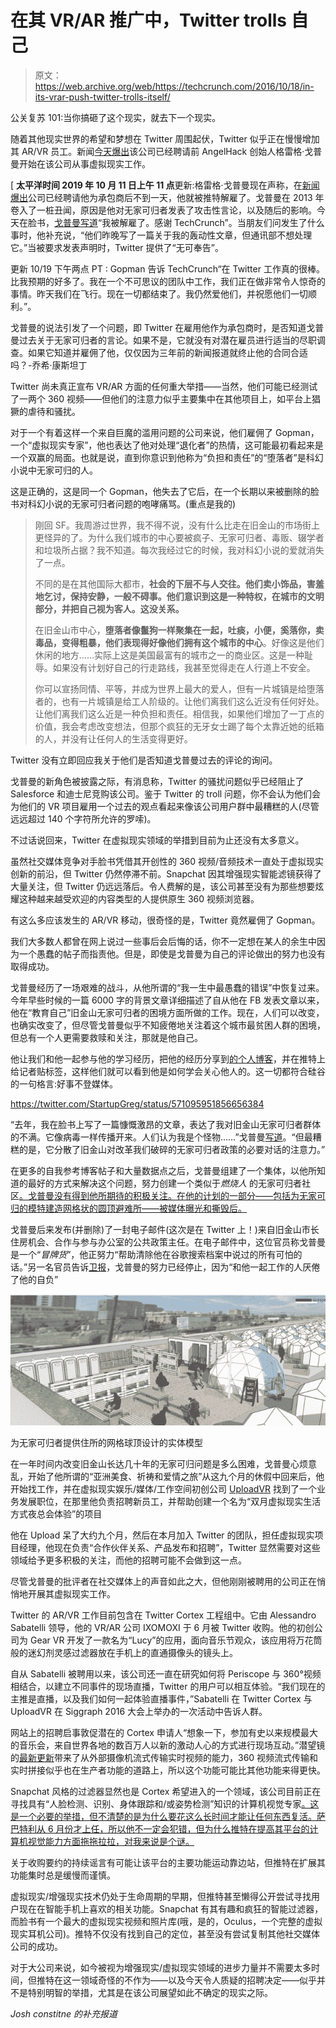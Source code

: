 # 在其 VR/AR 推广中，Twitter trolls 自己

> 原文：<https://web.archive.org/web/https://techcrunch.com/2016/10/18/in-its-vrar-push-twitter-trolls-itself/>

公关复苏 101:当你搞砸了这个现实，就去下一个现实。

随着其他现实世界的希望和梦想在 Twitter 周围起伏，Twitter 似乎正在慢慢增加其 AR/VR 员工。新闻[今天爆出](https://web.archive.org/web/20230328070657/http://variety.com/2016/digital/news/twitter-greg-gopman-virtual-reality-1201892529/)该公司已经聘请前 AngelHack 创始人格雷格·戈普曼开始在该公司从事虚拟现实工作。

[ **太平洋时间 2019 年 10 月 11 日上午 11 点**更新:格雷格·戈普曼现在声称，在[新闻爆出](https://web.archive.org/web/20230328070657/https://techcrunch.com/2016/10/18/in-its-vrar-push-twitter-trolls-itself/)公司已经聘请他为承包商后不到一天，他就被推特解雇了。戈普曼在 2013 年卷入了一桩丑闻，原因是他对无家可归者发表了攻击性言论，以及随后的影响。今天在脸书，[戈普曼写道](https://web.archive.org/web/20230328070657/https://www.facebook.com/GregoryGopman/posts/10109468186724721)“我被解雇了。感谢 TechCrunch”。当朋友们问发生了什么事时，他补充说，“他们昨晚写了一篇关于我的轰动性文章，但通讯部不想处理它。”当被要求发表声明时，Twitter 提供了“无可奉告”。

更新 10/19 下午两点 PT : Gopman 告诉 TechCrunch“在 Twitter 工作真的很棒。比我预期的好多了。我在一个不可思议的团队中工作，我们正在做非常令人惊奇的事情。昨天我们在飞行。现在一切都结束了。我仍然爱他们，并祝愿他们一切顺利。”。

戈普曼的说法引发了一个问题，即 Twitter 在雇用他作为承包商时，是否知道戈普曼过去关于无家可归者的言论。如果不是，它就没有对潜在雇员进行适当的尽职调查。如果它知道并雇佣了他，仅仅因为三年前的新闻报道就终止他的合同合适吗？-乔希·康斯坦丁

Twitter 尚未真正宣布 VR/AR 方面的任何重大举措——当然，他们可能已经测试了一两个 360 视频——但他们的注意力似乎主要集中在其他项目上，如平台上猖獗的虐待和骚扰。

对于一个有着这样一个来自巨魔的滥用问题的公司来说，他们雇佣了 Gopman，一个“虚拟现实专家”，他也表达了他对处理“退化者”的热情，这可能最初看起来是一个双赢的局面。也就是说，直到你意识到他称为“负担和责任”的“堕落者”是科幻小说中无家可归的人。

这是正确的，这是同一个 Gopman，他失去了它后，在一个长期以来被删除的脸书对科幻小说的无家可归者问题的咆哮痛骂。(重点是我的)

> 刚回 SF。我周游过世界，我不得不说，没有什么比走在旧金山的市场街上更怪异的了。为什么我们城市的中心要被疯子、无家可归者、毒贩、辍学者和垃圾所占据？我不知道。每次我经过它的时候，我对科幻小说的爱就消失了一点。
> 
> 不同的是在其他国际大都市，**社会的下层不与人交往。他们卖小饰品，害羞地乞讨，保持安静，一般不碍事。他们意识到这是一种特权，在城市的文明部分，并把自己视为客人。这没关系。**
> 
> 在旧金山市中心，**堕落者像鬣狗一样聚集在一起，吐痰，小便，奚落你，卖毒品，变得粗暴，他们表现得好像他们拥有这个城市的中心**。好像这是他们休闲的地方……实际上这是美国最富有的城市之一的商业区。这是一种耻辱。如果没有计划好自己的行走路线，我甚至觉得走在人行道上不安全。
> 
> 你可以宣扬同情、平等，并成为世界上最大的爱人，但有一片城镇是给堕落者的，也有一片城镇是给工人阶级的。让他们离我们这么近没有任何好处。让他们离我们这么近是一种负担和责任。相信我，如果他们增加了一丁点的价值，我会考虑改变想法，但那个疯狂的无牙女士踢了每个太靠近她的纸箱的人，并没有让任何人的生活变得更好。

Twitter 没有立即回应我关于他们是否知道戈普曼过去的评论的询问。

戈普曼的新角色被披露之际，有消息称，Twitter 的骚扰问题似乎已经阻止了 Salesforce 和迪士尼竞购该公司。鉴于 Twitter 的 troll 问题，你不会认为他们会为他们的 VR 项目雇用一个过去的观点看起来像该公司用户群中最糟糕的人(尽管远远超过 140 个字符所允许的罗嗦)。

不过话说回来，Twitter 在虚拟现实领域的举措到目前为止还没有太多意义。

虽然社交媒体竞争对手脸书凭借其开创性的 360 视频/音频技术一直处于虚拟现实创新的前沿，但 Twitter 仍然停滞不前。Snapchat 因其增强现实智能滤镜获得了大量关注，但 Twitter 仍远远落后。令人费解的是，该公司甚至没有为那些想要炫耀这种越来越受欢迎的内容类型的人提供原生 360 视频浏览器。

有这么多应该发生的 AR/VR 移动，很奇怪的是，Twitter 竟然雇佣了 Gopman。

我们大多数人都曾在网上说过一些事后会后悔的话，你不一定想在某人的余生中因为一个愚蠢的帖子而指责他。但是，即使是戈普曼为自己的评论做出的努力也没有取得成功。

戈普曼经历了一场艰难的战斗，从他所谓的“我一生中最愚蠢的错误”中恢复过来。今年早些时候的一篇 6000 字的背景文章详细描述了自从他在 FB 发表文章以来，他在“教育自己”旧金山无家可归者的困境方面所做的工作。现在，人们可以改变，也确实改变了，但尽管戈普曼似乎不知疲倦地关注着这个城市最贫困人群的困境，但总有一个人更需要救赎和关注，那就是他自己。

他让我们和他一起参与他的学习经历，把他的经历分享到[的个人博客](https://web.archive.org/web/20230328070657/https://medium.com/homes-for-the-homeless/solving-homelessness-in-san-francisco-65d13ce12a9#.n0k91tax1)，并在推特上给记者贴标签，这样他们就可以看到他是如何学会关心他人的。这一切都符合硅谷的一句格言:好事不登媒体。

https://twitter.com/StartupGreg/status/571095951856656384

“去年，我在脸书上写了一篇慷慨激昂的文章，表达了我对旧金山无家可归者群体的不满。它像病毒一样传播开来。人们认为我是个怪物……”戈普曼[写道](https://web.archive.org/web/20230328070657/https://medium.com/homes-for-the-homeless/solving-homelessness-in-san-francisco-65d13ce12a9#.6tuh1i3en)。“但最糟糕的是，它分散了旧金山对改革我们破碎的无家可归者政策的必要对话的注意力。”

在更多的自我参考博客帖子和大量数据点之后，戈普曼组建了一个集体，以他所知道的最好的方式来解决这个问题，努力创建一个类似于*燃烧人* 的无家可归者社区[。戈普曼没有得到他所期待的积极关注。在他的计划的一部分——包括为无家可归的模特建造网格状的圆顶避难所——被媒体曝光和撕毁后。](https://web.archive.org/web/20230328070657/https://backchannel.com/the-weird-redemption-of-sf-s-most-reviled-tech-bro-ce8dd1bfb705#.rwiaa72jc)

戈普曼后来发布(并删除)了一封电子邮件(这次是在 Twitter 上！)来自旧金山市长住房机会、合作与参与办公室的公共政策主任。在电子邮件中，这位官员称戈普曼是一个“*冒牌货*”，他正努力“帮助清除他在谷歌搜索档案中说过的所有可怕的话。”另一名官员告诉[卫报](https://web.archive.org/web/20230328070657/https://www.theguardian.com/us-news/2015/sep/08/tech-entrepreneurs-san-francisco-homeless-plan-flounders-amid-acrimony)，戈普曼的努力已经停止，因为“和他一起工作的人厌倦了他的自负”

![homeless-domes](img/e64d11aa5abf7e08743fb5bccbadc929.png)

为无家可归者提供住所的网格球顶设计的实体模型

在一年时间内改变旧金山长达几十年的无家可归问题是多么困难，戈普曼心烦意乱，开始了他所谓的“亚洲美食、祈祷和爱情之旅”从这九个月的休假中回来后，他开始找工作，并在虚拟现实娱乐/媒体/工作空间初创公司 [UploadVR](https://web.archive.org/web/20230328070657/http://uploadvr.com/) 找到了一个业务发展职位，在那里他负责招聘新员工，并帮助创建一个名为“双月虚拟现实生活方式夜总会体验”的项目

他在 Upload 呆了大约九个月，然后在本月加入 Twitter 的团队，担任虚拟现实项目经理，他现在负责“合作伙伴关系、产品发布和招聘”，Twitter 显然需要对这些领域给予更多积极的关注，而他的招聘可能不会做到这一点。

尽管戈普曼的批评者在社交媒体上的声音如此之大，但他刚刚被聘用的公司正在悄悄地开展其虚拟现实工作。

Twitter 的 AR/VR 工作目前包含在 Twitter Cortex 工程组中。它由 Alessandro Sabatelli 领导，他的 VR/AR 公司 IXOMOXI 于 6 月被 Twitter 收购。他的初创公司为 Gear VR 开发了一款名为“Lucy”的应用，面向音乐节观众，该应用将万花筒般的迷幻剂灵感过滤器放在手机上的直通摄像头的镜头上。

自从 Sabatelli 被聘用以来，该公司还一直在研究如何将 Periscope 与 360°视频相结合，以建立不同事件的现场直播，Twitter 的用户可以相互体验。“我们现在的主推是直播，以及我们如何一起体验直播事件，”Sabatelli 在 Twitter Cortex 与 UploadVR 在 Siggraph 2016 大会上举办的一次活动中告诉人群。

网站上的招聘启事敦促潜在的 Cortex 申请人“想象一下，参加有史以来规模最大的音乐会，来自世界各地的数百万人以新的激动人心的方式进行现场互动。”潜望镜的[最新更新](https://web.archive.org/web/20230328070657/https://techcrunch.com/2016/10/13/periscope-producer/)带来了从外部摄像机流式传输实时视频的能力，360 视频流式传输和实时拼接似乎也在生产者功能的道路上，所以这个功能可能比其他功能来得更快。

Snapchat 风格的过滤器显然也是 Cortex 希望进入的一个领域，该公司目前正在寻找具有“人脸检测、识别、身体跟踪和/或姿势检测”知识的计算机视觉专家[。这是一个必要的举措，但不清楚的是为什么要花这么长时间才能让任何东西复活。萨巴特利从 6 月份才上任，所以他不一定会犯错，但为什么推特在提高其平台的计算机视觉能力方面拖拖拉拉，对我来说是个谜。](https://web.archive.org/web/20230328070657/https://careers.twitter.com/en/work-for-twitter/software-engineer-computer-vision-deep-learning0.html)

关于收购要约的持续谣言有可能让该平台的主要功能运动靠边站，但推特在扩展其功能集时总是缓慢而谨慎。

虚拟现实/增强现实技术仍处于生命周期的早期，但推特甚至懒得公开尝试寻找用户现在在智能手机上喜欢的相关功能。Snapchat 有其有趣和疯狂的智能过滤器，而脸书有一个最大的虚拟现实视频和照片库(哦，是的，Oculus，一个完整的虚拟现实耳机公司)。推特不仅没有找到自己的定位，甚至没有尝试复制其他社交媒体公司的成功。

对于大公司来说，如今被视为增强现实/虚拟现实领域的进步力量并不需要太多时间，但推特在这一领域奇怪的不作为——以及今天令人质疑的招聘决定——似乎并不是特别明智的举措，尤其是在该公司展望如此不确定的现实之际。

*Josh constitne 的补充报道*